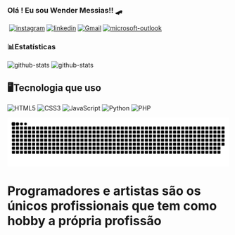 <!-- Link do video que usei para fazer
https://youtu.be/cRoBt6AZgjc?si=Z3T7F-i3jZuodyze 

https://youtu.be/9ygf4hkLVnA?si=WC2_lNrQWtLV2ijP-->

### Olá ! Eu sou Wender Messias!! 🛹

<div>
  <a href="https://wa.me/553498307474"><img src="https://img.shields.io/badge/WhatsApp-25D366?style=for-the-badge&logo=whatsapp&logoColor=white" alt=""></a>
  <a href="https://www.instagram.com/wender_messias2/"><img src="https://img.shields.io/badge/Instagram-E4405F?style=for-the-badge&logo=instagram&logoColor=white" alt="instagram"></a>
  <a href="https://www.linkedin.com/in/wender-messias-jose-da-silva"><img src="https://img.shields.io/badge/LinkedIn-0077B5?style=for-the-badge&logo=linkedin&logoColor=white"alt="linkedin"></a>
  <a href="mailto:wendermessias.dev@gmail.com?body=Olá,%20tudo%20bem?%20Vi%20seu%20e-mail%20e%20resolvi%20entrar%20em%20contato."><img src="https://img.shields.io/badge/Gmail-D14836?style=for-the-badge&logo=gmail&logoColor=white" alt="Gmail"></a>
  <a href="mailto:messiaswendersilva@outlook.com?body=Olá,%20tudo%20bem?%20Vi%20seu%20e-mail%20e%20resolvi%20entrar%20em%20contato."><img src="https://img.shields.io/badge/Microsoft_Outlook-0078D4?style=for-the-badge&logo=microsoft-outlook&logoColor=white" alt="microsoft-outlook"></a>    
</div>

### 📊Estatísticas

<p>
   <img 
        align-itens="left" 
        alt="github-stats" 
        height="200" 
        src="https://github-readme-stats.vercel.app/api?username=wendermessias&show_icons=true&theme=tokyonight"
     />
      <img 
        align-itens="left" 
        alt="github-stats" 
        height="200"
        src="https://github-readme-stats.vercel.app/api/top-langs/?username=wendermessias&theme=tokyonight"
     />
    <!-- <img 
        align-itens="left" 
        alt="github-stats" 
        height="200"
        style="padding-right: 10px;"
        src="https://github-readme-stats.vercel.app/api/top-langs/?username=wendermessias&theme=tokyonight&layout=compact&custom_title=Tecnologias&langs_count=5"
     /> -->
</p>


## 🖥️Tecnologia que uso

<p>
   <div>
        <img alt="HTML5" src="https://img.shields.io/badge/HTML5-E34F26?style=for-the-badge&logo=html5&logoColor=white">
        <img alt="CSS3" src="https://img.shields.io/badge/CSS3-1572B6?style=for-the-badge&logo=css3&logoColor=white">
        <img alt="JavaScript" src="https://img.shields.io/badge/JavaScript-F7DF1E?style=for-the-badge&logo=javascript&logoColor=black">
        <img alt="Python" src="https://img.shields.io/badge/Python-3776AB?style=for-the-badge&logo=python&logoColor=white">
        <img alt="PHP" src="https://img.shields.io/badge/PHP-777BB4?style=for-the-badge&logo=php&logoColor=white">
    </div>
</p>
<picture align="center">
  <source media="(prefers-color-scheme: dark)" srcset="https://raw.githubusercontent.com/wendermessias/wendermessias/output/github-contribution-grid-snake-dark.svg">
  <source media="(prefers-color-scheme: light)" srcset="https://raw.githubusercontent.com/wendermessias/wendermessias/output/github-contribution-grid-snake-dark.svg">
  <img align="center" alt="github contribution grid snake animation" src="https://raw.githubusercontent.com/mari4souza/mari4souza/output/github-contribution-grid-snake.svg">
</picture>


# Programadores e artistas são os únicos profissionais que tem como hobby a própria profissão
